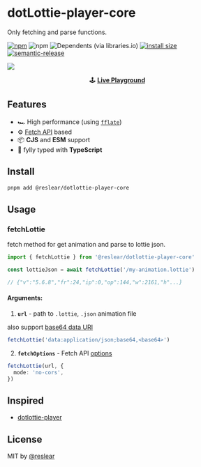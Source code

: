 # dotLottie-player-core

Only fetching and parse functions.

[![npm](https://img.shields.io/npm/v/@reslear/dotlottie-player-core)](https://www.npmjs.com/package/@reslear/dotlottie-player-core)
![npm](https://img.shields.io/npm/dw/@reslear/dotlottie-player-core)
![Dependents (via libraries.io)](https://img.shields.io/librariesio/dependents/npm/@reslear/dotlottie-player-core?0)
[![install size](https://packagephobia.com/badge?p=@reslear/dotlottie-player-core)](https://packagephobia.com/result?p=@reslear/dotlottie-player-core)
[![semantic-release](https://img.shields.io/badge/%20%20%F0%9F%93%A6%F0%9F%9A%80-semantic--release-e10079.svg)](https://github.com/semantic-release/semantic-release)

![](./splash.png)

<center>

🕹 [**Live Playground**](https://dotlottie-player-core-playground.vercel.app)

</center>

## Features

- 🏎 High performance (using [`fflate`](https://github.com/101arrowz/fflate))
- ⚙️ [Fetch API](https://developer.mozilla.org/en-US/docs/Web/API/Fetch_API) based
- 📦 **CJS** and **ESM** support
- 💪 fylly typed with **TypeScript**

## Install

```bash
pnpm add @reslear/dotlottie-player-core
```

## Usage

### fetchLottie

fetch method for get animation and parse to lottie json.

```ts
import { fetchLottie } from '@reslear/dotlottie-player-core'

const lottieJson = await fetchLottie('/my-animation.lottie')

// {"v":"5.6.8","fr":24,"ip":0,"op":144,"w":2161,"h"...}
```

#### Arguments:

1. **`url`** - path to `.lottie`, `.json` animation file

also support [base64 data URI](https://developer.mozilla.org/en-US/docs/Web/HTTP/Basics_of_HTTP/Data_URLs)

```ts
fetchLottie('data:application/json;base64,<base64>')
```

2. **`fetchOptions`** - Fetch API [options](https://developer.mozilla.org/en-US/docs/Web/API/fetch#options)

```ts
fetchLottie(url, {
  mode: 'no-cors',
})
```

## Inspired

- [dotlottie-player](https://github.com/dotlottie/player-component/blob/master/src/dotlottie-player.ts)

## License

MIT by [@reslear](github.com/reslear)
